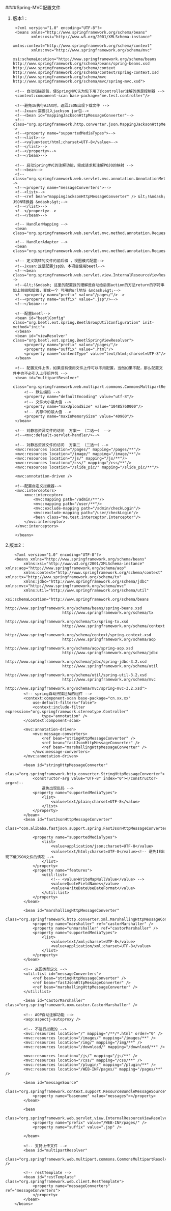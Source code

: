 ####Spring-MVC配置文件

1. 版本1：

		<?xml version="1.0" encoding="UTF-8"?>
		<beans xmlns="http://www.springframework.org/schema/beans"
		       xmlns:xsi="http://www.w3.org/2001/XMLSchema-instance"
		       xmlns:context="http://www.springframework.org/schema/context"
		       xmlns:mvc="http://www.springframework.org/schema/mvc"
		       xsi:schemaLocation="http://www.springframework.org/schema/beans http://www.springframework.org/schema/beans/spring-beans.xsd http://www.springframework.org/schema/context http://www.springframework.org/schema/context/spring-context.xsd http://www.springframework.org/schema/mvc http://www.springframework.org/schema/mvc/spring-mvc.xsd">
	
	    <!-- 自动扫描该包，使SpringMVC认为包下用了@controller注解的类是控制器 -->
	    <context:component-scan base-package="me.test.controller"/>
	
	    <!--避免IE执行AJAX时，返回JSON出现下载文件 -->
	    <!--Jxuan:需要引入jackson jar包-->
	    <!--<bean id="mappingJacksonHttpMessageConverter"-->
	    <!--class="org.springframework.http.converter.json.MappingJacksonHttpMessageConverter">-->
	    <!--<property name="supportedMediaTypes">-->
	    <!--<list>-->
	    <!--<value>text/html;charset=UTF-8</value>-->
	    <!--</list>-->
	    <!--</property>-->
	    <!--</bean>-->
	
	    <!-- 启动SpringMVC的注解功能，完成请求和注解POJO的映射 -->
	    <!--<bean-->
	    <!--class="org.springframework.web.servlet.mvc.annotation.AnnotationMethodHandlerAdapter">-->
	    <!--<property name="messageConverters">-->
	    <!--<list>-->
	    <!--<ref bean="mappingJacksonHttpMessageConverter" /> &lt;!&ndash; JSON转换器 &ndash;&gt;-->
	    <!--</list>-->
	    <!--</property>-->
	    <!--</bean>-->
	
	    <!-- HandlerMapping -->
	    <bean class="org.springframework.web.servlet.mvc.method.annotation.RequestMappingHandlerMapping"/>
	
	    <!-- HandlerAdapter -->
	    <bean class="org.springframework.web.servlet.mvc.method.annotation.RequestMappingHandlerAdapter"/>
	
	    <!-- 定义跳转的文件的前后缀 ，视图模式配置-->
	    <!--Jxuan:这是配置jsp的，本项目使用beetl-->
	    <!--<bean class="org.springframework.web.servlet.view.InternalResourceViewResolver">-->
	    <!--&lt;!&ndash; 这里的配置我的理解是自动给后面action的方法return的字符串加上前缀和后缀，变成一个 可用的url地址 &ndash;&gt;-->
	    <!--<property name="prefix" value="/pages/"/>-->
	    <!--<property name="suffix" value=".jsp"/>-->
	    <!--</bean>-->
	
	    <!--配置beetl-->
	    <bean id="beetlConfig" class="org.beetl.ext.spring.BeetlGroupUtilConfiguration" init-method="init">
	    </bean>
	    <bean id="viewResolver" class="org.beetl.ext.spring.BeetlSpringViewResolver">
	        <property name="prefix" value="/pages/"/>
	        <property name="suffix" value=".html"/>
	        <property name="contentType" value="text/html;charset=UTF-8"/>
	    </bean>
	
	    <!-- 配置文件上传，如果没有使用文件上传可以不用配置，当然如果不配，那么配置文件中也不必引入上传组件包 -->
	    <bean id="multipartResolver"
	          class="org.springframework.web.multipart.commons.CommonsMultipartResolver">
	        <!-- 默认编码 -->
	        <property name="defaultEncoding" value="utf-8"/>
	        <!-- 文件大小最大值 -->
	        <property name="maxUploadSize" value="10485760000"/>
	        <!-- 内存中的最大值 -->
	        <property name="maxInMemorySize" value="40960"/>
	    </bean>
	
	    <!-- 对静态资源文件的访问  方案一 （二选一） -->
	    <!--<mvc:default-servlet-handler/>-->
	
	    <!-- 对静态资源文件的访问  方案二 （二选一）-->
	    <mvc:resources location="/pages/" mapping="/pages/**"/>
	    <mvc:resources location="/image/" mapping="/image/**"/>
	    <mvc:resources location="/js/" mapping="/js/**"/>
	    <mvc:resources location="/css/" mapping="/css/**"/>
	    <mvc:resources location="/slide_pic/" mapping="/slide_pic/**"/>
	
	    <mvc:annotation-driven />
	
	    <!--配置自定义拦截器-->
	    <mvc:interceptors>
	        <mvc:interceptor>
	            <mvc:mapping path="/admin/**"/>
	            <mvc:mapping path="/user/**"/>
	            <mvc:exclude-mapping path="/admin/checkLogin"/>
	            <mvc:exclude-mapping path="/user/checkLogin"/>
	            <bean class="me.test.interceptor.Interceptor"/>
	        </mvc:interceptor>
	    </mvc:interceptors>
	
		</beans>

2.版本2：

        <?xml version="1.0" encoding="UTF-8"?>  
        <beans xmlns="http://www.springframework.org/schema/beans"  
            xmlns:xsi="http://www.w3.org/2001/XMLSchema-instance" xmlns:aop="http://www.springframework.org/schema/aop"  
            xmlns:context="http://www.springframework.org/schema/context" xmlns:tx="http://www.springframework.org/schema/tx"  
            xmlns:jdbc="http://www.springframework.org/schema/jdbc" xmlns:mvc="http://www.springframework.org/schema/mvc"  
            xmlns:util="http://www.springframework.org/schema/util"  
            xsi:schemaLocation="http://www.springframework.org/schema/beans  
                             http://www.springframework.org/schema/beans/spring-beans.xsd  
                             http://www.springframework.org/schema/tx  
                             http://www.springframework.org/schema/tx/spring-tx.xsd  
                             http://www.springframework.org/schema/context   
                             http://www.springframework.org/schema/context/spring-context.xsd  
                             http://www.springframework.org/schema/aop  
                             http://www.springframework.org/schema/aop/spring-aop.xsd  
                             http://www.springframework.org/schema/jdbc  
                             http://www.springframework.org/schema/jdbc/spring-jdbc-3.2.xsd  
                             http://www.springframework.org/schema/util        
                             http://www.springframework.org/schema/util/spring-util-3.2.xsd  
                             http://www.springframework.org/schema/mvc   
                             http://www.springframework.org/schema/mvc/spring-mvc-3.2.xsd">  
            <!-- spring自动扫描注解的组件 -->  
            <context:component-scan base-package="cn.xx.xx"  
                use-default-filters="false">  
                <context:include-filter expression="org.springframework.stereotype.Controller"  
                    type="annotation" />  
            </context:component-scan>  
          
            <mvc:annotation-driven>  
                <mvc:message-converters>  
                    <ref bean="stringHttpMessageConverter" />  
                    <ref bean="fastJsonHttpMessageConverter" />  
                    <ref bean="marshallingHttpMessageConverter" />  
                </mvc:message-converters>  
            </mvc:annotation-driven>  
          
            <bean id="stringHttpMessageConverter"  
                class="org.springframework.http.converter.StringHttpMessageConverter">  
                <constructor-arg value="UTF-8" index="0"></constructor-arg><!--  
                    避免出现乱码 -->  
                <property name="supportedMediaTypes">  
                    <list>  
                        <value>text/plain;charset=UTF-8</value>  
                    </list>  
                </property>  
            </bean>  
            <bean id="fastJsonHttpMessageConverter"  
                class="com.alibaba.fastjson.support.spring.FastJsonHttpMessageConverter">  
          
                <property name="supportedMediaTypes">  
                    <list>  
                        <value>application/json;charset=UTF-8</value>  
                        <value>text/html;charset=UTF-8</value><!-- 避免IE出现下载JSON文件的情况 -->  
                    </list>  
                </property>  
                <property name="features">  
                    <util:list>  
                        <!-- <value>WriteMapNullValue</value> -->  
                        <value>QuoteFieldNames</value>  
                        <value>WriteDateUseDateFormat</value>  
                    </util:list>  
                </property>  
            </bean>  
              
            <bean id="marshallingHttpMessageConverter"  
                class="org.springframework.http.converter.xml.MarshallingHttpMessageConverter">  
                <property name="marshaller" ref="castorMarshaller" />  
                <property name="unmarshaller" ref="castorMarshaller" />  
                <property name="supportedMediaTypes">  
                    <list>  
                        <value>text/xml;charset=UTF-8</value>  
                        <value>application/xml;charset=UTF-8</value>  
                    </list>  
                </property>  
            </bean>  
          
            <!-- 返回类型定义 -->  
            <util:list id="messageConverters">  
                <ref bean="stringHttpMessageConverter" />  
                <ref bean="fastJsonHttpMessageConverter" />  
                <ref bean="marshallingHttpMessageConverter" />  
            </util:list>  
          
            <bean id="castorMarshaller" class="org.springframework.oxm.castor.CastorMarshaller" />  
          
            <!-- AOP自动注解功能 -->  
            <aop:aspectj-autoproxy />  
          
            <!-- 不进行拦截的 -->  
            <mvc:resources location="/" mapping="/**/*.html" order="0" />  
            <mvc:resources location="/images/" mapping="/images/**" />  
            <mvc:resources location="/img/" mapping="/img/**" />  
            <mvc:resources location="/download/" mapping="/download/**" />  
          
            <mvc:resources location="/js/" mapping="/js/**" />  
            <mvc:resources location="/css/" mapping="/css/**" />  
            <mvc:resources location="/plugin/" mapping="/plugin/**" />  
            <mvc:resources location="/WEB-INF/pages/" mapping="/pages/**" />  
          
            <bean id="messageSource"  
                class="org.springframework.context.support.ResourceBundleMessageSource">  
                <property name="basename" value="messages"></property>  
            </bean>  
          
            <bean  
                class="org.springframework.web.servlet.view.InternalResourceViewResolver">  
                <property name="prefix" value="/WEB-INF/pages/" />  
                <property name="suffix" value=".jsp" />  
          
            </bean>  
          
            <!-- 支持上传文件 -->  
            <bean id="multipartResolver"  
                class="org.springframework.web.multipart.commons.CommonsMultipartResolver" />  
          
            <!-- restTemplate -->  
            <bean id="restTemplate" class="org.springframework.web.client.RestTemplate">  
                <property name="messageConverters" ref="messageConverters">  
                </property>  
            </bean>  
        </beans>  